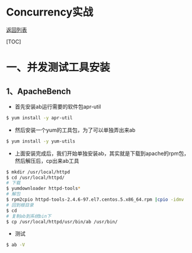 # Concurrency实战

[返回列表](https://github.com/EmonCodingBackEnd/backend-tutorial)

[TOC]

# 一、并发测试工具安装

## 1、ApacheBench

- 首先安装ab运行需要的软件包apr-util

```bash
$ yum install -y apr-util
```

- 然后安装一个yum的工具包，为了可以单独弄出来ab

```bash
$ yum install -y yum-utils
```

- 上面安装完成后，我们开始单独安装ab，其实就是下载到apache的rpm包，然后解压后，cp出来ab工具

```bash
$ mkdir /usr/local/httpd
$ cd /usr/local/httpd/
# 下载
$ yumdownloader httpd-tools*
# 解包
$ rpm2cpio httpd-tools-2.4.6-97.el7.centos.5.x86_64.rpm |cpio -idmv
# 回到根目录
$ cd
# 复制ab到系统bin下
$ cp /usr/local/httpd/usr/bin/ab /usr/bin/
```

- 测试

```bash
$ ab -V
```

